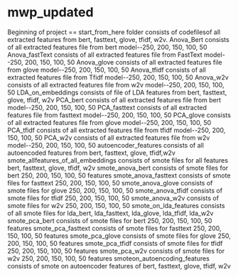 # mwp_updated
Beginning of project == start_from_here folder consists of codefilesof all extracted features from bert, fasttext, glove, tfidf, w2v.
Anova_Bert consists of all extracted features file from bert model--250, 200, 150, 100, 50
Anova_fastText consists of all extracted features file from FastText model--250, 200, 150, 100, 50
Anova_glove consists of all extracted features file from glove model--250, 200, 150, 100, 50
Anova_tfidf consists of all extracted features file from Tfidf model--250, 200, 150, 100, 50
Anova_w2v consists of all extracted features file from w2v model--250, 200, 150, 100, 50
LDA_on_embeddings consists of file of LDA features from bert, fasttext, glove, tfidf, w2v
PCA_bert consists of all extracted features file from bert model--250, 200, 150, 100, 50
PCA_fasttext consists of all extracted features file from fasttext model--250, 200, 150, 100, 50
PCA_glove consists of all extracted features file from glove model--250, 200, 150, 100, 50
PCA_tfidf consists of all extracted features file from tfidf model--250, 200, 150, 100, 50
PCA_w2v consists of all extracted features file from w2v model--250, 200, 150, 100, 50
autoencoder_features consists of all autoencoded features from bert, fasttext, glove, tfidf,w2v
smote_allfeatures_of_all_embeddings consists of smote files for all features bert, fasttext, glove, tfidf, w2v
smote_anova_bert consists of smote files for bert 250, 200, 150, 100, 50 features
smote_anova_fasttext consists of smote files for fasttext 250, 200, 150, 100, 50
smote_anova_glove consists of smote files for glove 250, 200, 150, 100, 50
smote_anova_tfidf consists of smote files for tfidf 250, 200, 150, 100, 50
smote_anova_w2v consists of smote files for w2v 250, 200, 150, 100, 50
smote_on_lda_features consists of all smote files for lda_bert, lda_fasttext, lda_glove, lda_tfidf, lda_w2v
smote_pca_bert consists of smote files for bert 250, 200, 150, 100, 50 features
smote_pca_fasttext consists of smote files for fasttext 250, 200, 150, 100, 50 features
smote_pca_glove consists of smote files for glove 250, 200, 150, 100, 50 features
smote_pca_tfidf consists of smote files for tfidf 250, 200, 150, 100, 50 features
smote_pca_w2v consists of smote files for w2v 250, 200, 150, 100, 50 features
smoteon_autoencoding_features consists of smote on autoencoder features of bert, fasttext, glove, tfidf, w2v
